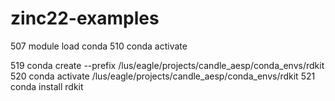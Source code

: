 # zinc22-examples


  507  module load conda
  510  conda activate

  519  conda create --prefix /lus/eagle/projects/candle_aesp/conda_envs/rdkit
  520  conda activate /lus/eagle/projects/candle_aesp/conda_envs/rdkit
  521  conda install rdkit


